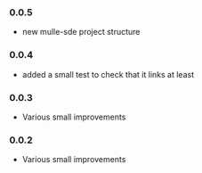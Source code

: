 ### 0.0.5

* new mulle-sde project structure

### 0.0.4

* added a small test to check that it links at least

### 0.0.3

* Various small improvements

### 0.0.2

* Various small improvements
